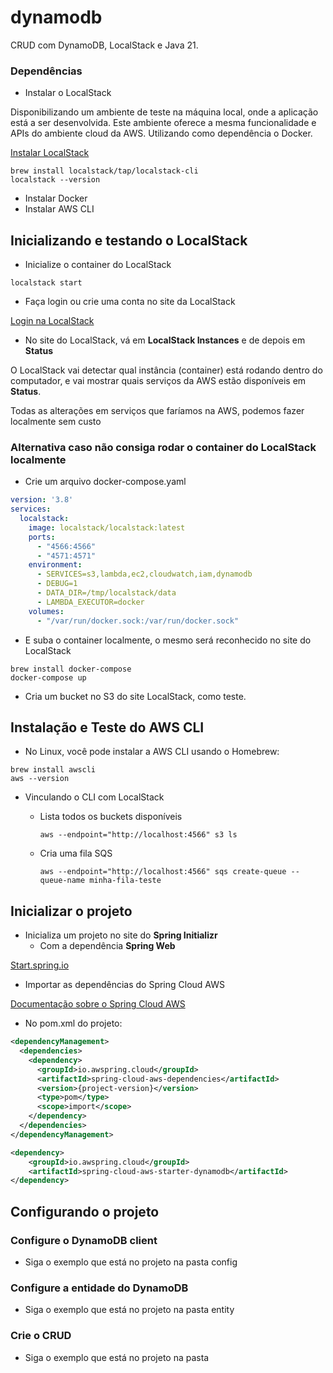 # dynamodb
CRUD com DynamoDB, LocalStack e Java 21.

### Dependências

* Instalar o LocalStack 
<p>Disponibilizando um ambiente de teste na máquina local, onde a aplicação está a ser desenvolvida. Este ambiente 
oferece a mesma funcionalidade e APIs do ambiente cloud da AWS. Utilizando como dependência o Docker.</p>

<a href="https://docs.localstack.cloud/getting-started/installation/">Instalar LocalStack</a>

```shell
brew install localstack/tap/localstack-cli
localstack --version
```

* Instalar Docker
* Instalar AWS CLI

## Inicializando e testando o LocalStack 

* Inicialize o container do LocalStack

```shell
localstack start
```

* Faça login ou crie uma conta no site da LocalStack

<a href="https://app.localstack.cloud/sign-in">Login na LocalStack</a>

* No site do LocalStack, vá em **LocalStack Instances** e de depois em **Status**

<p>O LocalStack vai detectar qual instância (container) está rodando dentro do computador, e vai mostrar quais serviços 
da AWS estão disponíveis em <b>Status</b>.</p>

<p>Todas as alterações em serviços que faríamos na AWS, podemos fazer localmente sem custo</p>

### Alternativa caso não consiga rodar o container do LocalStack localmente

* Crie um arquivo docker-compose.yaml

```yaml
version: '3.8'
services:
  localstack:
    image: localstack/localstack:latest
    ports:
      - "4566:4566"
      - "4571:4571"
    environment:
      - SERVICES=s3,lambda,ec2,cloudwatch,iam,dynamodb
      - DEBUG=1
      - DATA_DIR=/tmp/localstack/data
      - LAMBDA_EXECUTOR=docker
    volumes:
      - "/var/run/docker.sock:/var/run/docker.sock"
```
* E suba o container localmente, o mesmo será reconhecido no site do LocalStack

```shell
brew install docker-compose
docker-compose up
```
* Cria um bucket no S3 do site LocalStack, como teste.

## Instalação e Teste do AWS CLI

* No Linux, você pode instalar a AWS CLI usando o Homebrew:

```shell
brew install awscli
aws --version
```
* Vinculando o CLI com LocalStack

  * Lista todos os buckets disponíveis
  
    ```shell
    aws --endpoint="http://localhost:4566" s3 ls
    ```
    
  * Cria uma fila SQS
  
    ```shell
    aws --endpoint="http://localhost:4566" sqs create-queue --queue-name minha-fila-teste
    ```
    
## Inicializar o projeto

* Inicializa um projeto no site do **Spring Initializr**
  * Com a dependência **Spring Web**

<a href="https://start.spring.io/">Start.spring.io</a>

* Importar as dependências do Spring Cloud AWS

<a href="https://docs.awspring.io/spring-cloud-aws/docs/3.1.0/reference/html/index.html#starter-dependencies">
Documentação sobre o Spring Cloud AWS</a>

* No pom.xml do projeto:

```xml
<dependencyManagement>
  <dependencies>
    <dependency>
      <groupId>io.awspring.cloud</groupId>
      <artifactId>spring-cloud-aws-dependencies</artifactId>
      <version>{project-version}</version>
      <type>pom</type>
      <scope>import</scope>
    </dependency>
  </dependencies>
</dependencyManagement>
```

```xml
<dependency>
    <groupId>io.awspring.cloud</groupId>
    <artifactId>spring-cloud-aws-starter-dynamodb</artifactId>
</dependency>
```

## Configurando o projeto

### Configure o DynamoDB client

* Siga o exemplo que está no projeto na pasta config

### Configure a entidade do DynamoDB

* Siga o exemplo que está no projeto na pasta entity

### Crie o CRUD

* Siga o exemplo que está no projeto na pasta